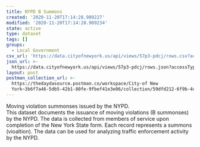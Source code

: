 ```yaml
---
title: NYPD B Summons
created: '2020-11-20T17:14:28.989227'
modified: '2020-11-20T17:14:28.989234'
state: active
type: dataset
tags: []
groups:
  - Local Government
csv_url: 'https://data.cityofnewyork.us/api/views/57p3-pdcj/rows.csv?accessType=DOWNLOAD'
json_url: >-
  https://data.cityofnewyork.us/api/views/57p3-pdcj/rows.json?accessType=DOWNLOAD
layout: post
postman_collection_url: >-
  https://thedaydasource.postman.co/workspace/City-of New
  York~3b6f7a46-5db5-42b1-80fe-9fbef41e3e06/collection/59dfd212-6f9b-4c1a-ba6f-1c14af09447b
---
```

Moving violation summonses issued by the NYPD.</br>
This dataset documents the issuance of moving violations (B summonses) by the NYPD.  The data is collected from members of service upon completion of the New York State form.  Each record represents a summons (vioaltion). The data can be used for analyzing traffic enforcement activity by the NYPD.
